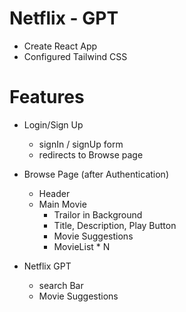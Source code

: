 # Netflix - GPT

- Create React App
- Configured Tailwind CSS



# Features

- Login/Sign Up
  - signIn / signUp form
  - redirects to Browse page

- Browse Page (after Authentication)
  - Header
  - Main Movie
    - Trailor in Background
    - Title, Description, Play Button
    - Movie Suggestions
    - MovieList * N

- Netflix GPT
  - search Bar
  - Movie Suggestions